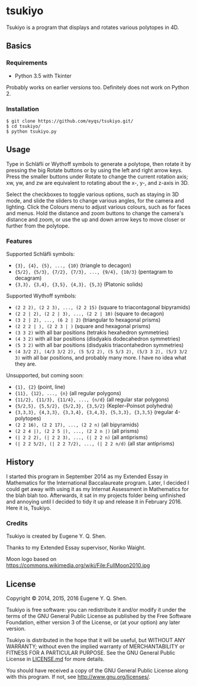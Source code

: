 # tsukiyo

Tsukiyo is a program that displays and rotates various polytopes in 4D.

## Basics

### Requirements

- Python 3.5 with Tkinter

Probably works on earlier versions too. Definitely does not work on Python 2.

### Installation

    $ git clone https://github.com/eyqs/tsukiyo.git/
    $ cd tsukiyo/
    $ python tsukiyo.py

## Usage

Type in Schläfli or Wythoff symbols to generate a polytope, then rotate it
by pressing the big Rotate buttons or by using the left and right arrow keys.
Press the smaller buttons under Rotate to change the current rotation axis;
xw, yw, and zw are equivalent to rotating about the x-, y-, and z-axis in 3D.

Select the checkboxes to toggle various options, such as staying in 3D mode,
and slide the sliders to change various angles, for the camera and lighting.
Click the Colours menu to adjust various colours, such as for faces and menus.
Hold the distance and zoom buttons to change the camera's distance and zoom,
or use the up and down arrow keys to move closer or further from the polytope.

### Features

Supported Schläfli symbols:
- `{3}, {4}, {5}, ..., {10}` (triangle to decagon)
- `{5/2}, {5/3}, {7/2}, {7/3}, ..., {9/4}, {10/3}` (pentagram to decagram)
- `{3,3}, {3,4}, {3,5}, {4,3}, {5,3}` (Platonic solids)

Supported Wythoff symbols:
- `(2 2 2), (2 2 3), ..., (2 2 15)` (square to triacontagonal bipyramids)
- `(2 2 | 2), (2 2 | 3), ..., (2 2 | 10)` (square to decagon)
- `(3 2 | 2), ..., (6 2 | 2)` (triangular to hexagonal prisms)
- `(2 2 2 | ), (2 2 3 | )` (square and hexagonal prisms)
- `(3 3 2)` with all bar positions (tetrakis hexahedron symmetries)
- `(4 3 2)` with all bar positions (disdyakis dodecahedron symmetries)
- `(5 3 2)` with all bar positions (disdyakis triacontahedron symmetries)
- `(4 3/2 2), (4/3 3/2 2), (5 5/2 2), (5 5/3 2), (5/3 3 2), (5/3 3/2 3)`
with all bar positions, and probably many more. I have no idea what they are.

Unsupported, but coming soon:
- `{1}, {2}` (point, line)
- `{11}, {12}, ..., {n}` (all regular polygons)
- `{11/2}, {11/3}, {11/4}, ..., {n/d}` (all regular star polygons)
- `{5/2,5}, {5,5/2}, {5/2,3}, {3,5/2}` (Kepler–Poinsot polyhedra)
- `{3,3,3}, {4,3,3}, {3,3,4}, {3,4,3}, {5,3,3}, {3,3,5}` (regular 4-polytopes)
- `(2 2 16), (2 2 17), ..., (2 2 n)` (all bipyramids)
- `(2 2 4 |), (2 2 5 |), ..., (2 2 n |)` (all prisms)
- `(| 2 2 2), (| 2 2 3), ..., (| 2 2 n)` (all antiprisms)
- `(| 2 2 5/2), (| 2 2 7/2), ..., (| 2 2 n/d)` (all star antiprisms)

## History

I started this program in September 2014 as my Extended Essay in Mathematics
for the International Baccalaureate program. Later, I decided I could get away
with using it as my Internat Assessment in Mathematics for the blah blah too.
Afterwards, it sat in my projects folder being unfinished and annoying until
I decided to tidy it up and release it in February 2016. Here it is, Tsukiyo.

### Credits

Tsukiyo is created by Eugene Y. Q. Shen.

Thanks to my Extended Essay supervisor, Noriko Waight.

Moon logo based on <https://commons.wikimedia.org/wiki/File:FullMoon2010.jpg>

## License

Copyright © 2014, 2015, 2016 Eugene Y. Q. Shen.

Tsukiyo is free software: you can redistribute it and/or
modify it under the terms of the GNU General Public License
as published by the Free Software Foundation, either version
3 of the License, or (at your option) any later version.

Tsukiyo is distributed in the hope that it will be useful,
but WITHOUT ANY WARRANTY; without even the implied warranty of
MERCHANTABILITY or FITNESS FOR A PARTICULAR PURPOSE. See the
GNU General Public License in [LICENSE.md][] for more details.

You should have received a copy of the GNU General Public License
along with this program. If not, see <http://www.gnu.org/licenses/>.

[license.md]:                ../master/LICENSE.md
                               "The GNU General Public License"
